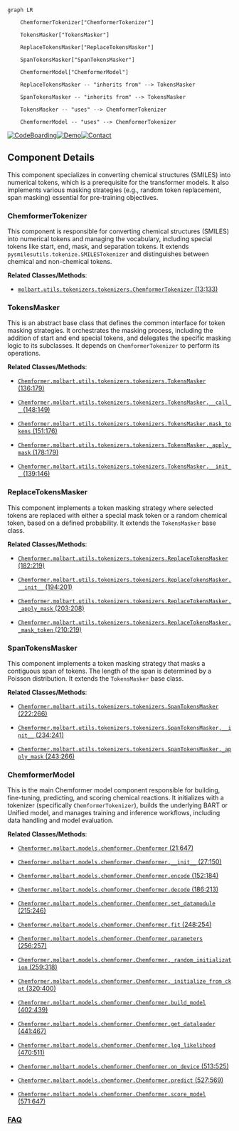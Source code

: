 ```mermaid

graph LR

    ChemformerTokenizer["ChemformerTokenizer"]

    TokensMasker["TokensMasker"]

    ReplaceTokensMasker["ReplaceTokensMasker"]

    SpanTokensMasker["SpanTokensMasker"]

    ChemformerModel["ChemformerModel"]

    ReplaceTokensMasker -- "inherits from" --> TokensMasker

    SpanTokensMasker -- "inherits from" --> TokensMasker

    TokensMasker -- "uses" --> ChemformerTokenizer

    ChemformerModel -- "uses" --> ChemformerTokenizer

```

[![CodeBoarding](https://img.shields.io/badge/Generated%20by-CodeBoarding-9cf?style=flat-square)](https://github.com/CodeBoarding/GeneratedOnBoardings)[![Demo](https://img.shields.io/badge/Try%20our-Demo-blue?style=flat-square)](https://www.codeboarding.org/demo)[![Contact](https://img.shields.io/badge/Contact%20us%20-%20contact@codeboarding.org-lightgrey?style=flat-square)](mailto:contact@codeboarding.org)



## Component Details



This component specializes in converting chemical structures (SMILES) into numerical tokens, which is a prerequisite for the transformer models. It also implements various masking strategies (e.g., random token replacement, span masking) essential for pre-training objectives.



### ChemformerTokenizer

This component is responsible for converting chemical structures (SMILES) into numerical tokens and managing the vocabulary, including special tokens like start, end, mask, and separation tokens. It extends `pysmilesutils.tokenize.SMILESTokenizer` and distinguishes between chemical and non-chemical tokens.





**Related Classes/Methods**:



- <a href="https://github.com/MolecularAI/Chemformer/blob/master/molbart/utils/tokenizers/tokenizers.py#L13-L133" target="_blank" rel="noopener noreferrer">`molbart.utils.tokenizers.tokenizers.ChemformerTokenizer` (13:133)</a>





### TokensMasker

This is an abstract base class that defines the common interface for token masking strategies. It orchestrates the masking process, including the addition of start and end special tokens, and delegates the specific masking logic to its subclasses. It depends on `ChemformerTokenizer` to perform its operations.





**Related Classes/Methods**:



- <a href="https://github.com/MolecularAI/Chemformer/blob/master/molbart/utils/tokenizers/tokenizers.py#L136-L179" target="_blank" rel="noopener noreferrer">`Chemformer.molbart.utils.tokenizers.tokenizers.TokensMasker` (136:179)</a>

- <a href="https://github.com/MolecularAI/Chemformer/blob/master/molbart/utils/tokenizers/tokenizers.py#L148-L149" target="_blank" rel="noopener noreferrer">`Chemformer.molbart.utils.tokenizers.tokenizers.TokensMasker.__call__` (148:149)</a>

- <a href="https://github.com/MolecularAI/Chemformer/blob/master/molbart/utils/tokenizers/tokenizers.py#L151-L176" target="_blank" rel="noopener noreferrer">`Chemformer.molbart.utils.tokenizers.tokenizers.TokensMasker.mask_tokens` (151:176)</a>

- <a href="https://github.com/MolecularAI/Chemformer/blob/master/molbart/utils/tokenizers/tokenizers.py#L178-L179" target="_blank" rel="noopener noreferrer">`Chemformer.molbart.utils.tokenizers.tokenizers.TokensMasker._apply_mask` (178:179)</a>

- <a href="https://github.com/MolecularAI/Chemformer/blob/master/molbart/utils/tokenizers/tokenizers.py#L139-L146" target="_blank" rel="noopener noreferrer">`Chemformer.molbart.utils.tokenizers.tokenizers.TokensMasker.__init__` (139:146)</a>





### ReplaceTokensMasker

This component implements a token masking strategy where selected tokens are replaced with either a special mask token or a random chemical token, based on a defined probability. It extends the `TokensMasker` base class.





**Related Classes/Methods**:



- <a href="https://github.com/MolecularAI/Chemformer/blob/master/molbart/utils/tokenizers/tokenizers.py#L182-L219" target="_blank" rel="noopener noreferrer">`Chemformer.molbart.utils.tokenizers.tokenizers.ReplaceTokensMasker` (182:219)</a>

- <a href="https://github.com/MolecularAI/Chemformer/blob/master/molbart/utils/tokenizers/tokenizers.py#L194-L201" target="_blank" rel="noopener noreferrer">`Chemformer.molbart.utils.tokenizers.tokenizers.ReplaceTokensMasker.__init__` (194:201)</a>

- <a href="https://github.com/MolecularAI/Chemformer/blob/master/molbart/utils/tokenizers/tokenizers.py#L203-L208" target="_blank" rel="noopener noreferrer">`Chemformer.molbart.utils.tokenizers.tokenizers.ReplaceTokensMasker._apply_mask` (203:208)</a>

- <a href="https://github.com/MolecularAI/Chemformer/blob/master/molbart/utils/tokenizers/tokenizers.py#L210-L219" target="_blank" rel="noopener noreferrer">`Chemformer.molbart.utils.tokenizers.tokenizers.ReplaceTokensMasker._mask_token` (210:219)</a>





### SpanTokensMasker

This component implements a token masking strategy that masks a contiguous span of tokens. The length of the span is determined by a Poisson distribution. It extends the `TokensMasker` base class.





**Related Classes/Methods**:



- <a href="https://github.com/MolecularAI/Chemformer/blob/master/molbart/utils/tokenizers/tokenizers.py#L222-L266" target="_blank" rel="noopener noreferrer">`Chemformer.molbart.utils.tokenizers.tokenizers.SpanTokensMasker` (222:266)</a>

- <a href="https://github.com/MolecularAI/Chemformer/blob/master/molbart/utils/tokenizers/tokenizers.py#L234-L241" target="_blank" rel="noopener noreferrer">`Chemformer.molbart.utils.tokenizers.tokenizers.SpanTokensMasker.__init__` (234:241)</a>

- <a href="https://github.com/MolecularAI/Chemformer/blob/master/molbart/utils/tokenizers/tokenizers.py#L243-L266" target="_blank" rel="noopener noreferrer">`Chemformer.molbart.utils.tokenizers.tokenizers.SpanTokensMasker._apply_mask` (243:266)</a>





### ChemformerModel

This is the main Chemformer model component responsible for building, fine-tuning, predicting, and scoring chemical reactions. It initializes with a tokenizer (specifically `ChemformerTokenizer`), builds the underlying BART or Unified model, and manages training and inference workflows, including data handling and model evaluation.





**Related Classes/Methods**:



- <a href="https://github.com/MolecularAI/Chemformer/blob/master/molbart/models/chemformer.py#L21-L647" target="_blank" rel="noopener noreferrer">`Chemformer.molbart.models.chemformer.Chemformer` (21:647)</a>

- <a href="https://github.com/MolecularAI/Chemformer/blob/master/molbart/models/chemformer.py#L27-L150" target="_blank" rel="noopener noreferrer">`Chemformer.molbart.models.chemformer.Chemformer.__init__` (27:150)</a>

- <a href="https://github.com/MolecularAI/Chemformer/blob/master/molbart/models/chemformer.py#L152-L184" target="_blank" rel="noopener noreferrer">`Chemformer.molbart.models.chemformer.Chemformer.encode` (152:184)</a>

- <a href="https://github.com/MolecularAI/Chemformer/blob/master/molbart/models/chemformer.py#L186-L213" target="_blank" rel="noopener noreferrer">`Chemformer.molbart.models.chemformer.Chemformer.decode` (186:213)</a>

- <a href="https://github.com/MolecularAI/Chemformer/blob/master/molbart/models/chemformer.py#L215-L246" target="_blank" rel="noopener noreferrer">`Chemformer.molbart.models.chemformer.Chemformer.set_datamodule` (215:246)</a>

- <a href="https://github.com/MolecularAI/Chemformer/blob/master/molbart/models/chemformer.py#L248-L254" target="_blank" rel="noopener noreferrer">`Chemformer.molbart.models.chemformer.Chemformer.fit` (248:254)</a>

- <a href="https://github.com/MolecularAI/Chemformer/blob/master/molbart/models/chemformer.py#L256-L257" target="_blank" rel="noopener noreferrer">`Chemformer.molbart.models.chemformer.Chemformer.parameters` (256:257)</a>

- <a href="https://github.com/MolecularAI/Chemformer/blob/master/molbart/models/chemformer.py#L259-L318" target="_blank" rel="noopener noreferrer">`Chemformer.molbart.models.chemformer.Chemformer._random_initialization` (259:318)</a>

- <a href="https://github.com/MolecularAI/Chemformer/blob/master/molbart/models/chemformer.py#L320-L400" target="_blank" rel="noopener noreferrer">`Chemformer.molbart.models.chemformer.Chemformer._initialize_from_ckpt` (320:400)</a>

- <a href="https://github.com/MolecularAI/Chemformer/blob/master/molbart/models/chemformer.py#L402-L439" target="_blank" rel="noopener noreferrer">`Chemformer.molbart.models.chemformer.Chemformer.build_model` (402:439)</a>

- <a href="https://github.com/MolecularAI/Chemformer/blob/master/molbart/models/chemformer.py#L441-L467" target="_blank" rel="noopener noreferrer">`Chemformer.molbart.models.chemformer.Chemformer.get_dataloader` (441:467)</a>

- <a href="https://github.com/MolecularAI/Chemformer/blob/master/molbart/models/chemformer.py#L470-L511" target="_blank" rel="noopener noreferrer">`Chemformer.molbart.models.chemformer.Chemformer.log_likelihood` (470:511)</a>

- <a href="https://github.com/MolecularAI/Chemformer/blob/master/molbart/models/chemformer.py#L513-L525" target="_blank" rel="noopener noreferrer">`Chemformer.molbart.models.chemformer.Chemformer.on_device` (513:525)</a>

- <a href="https://github.com/MolecularAI/Chemformer/blob/master/molbart/models/chemformer.py#L527-L569" target="_blank" rel="noopener noreferrer">`Chemformer.molbart.models.chemformer.Chemformer.predict` (527:569)</a>

- <a href="https://github.com/MolecularAI/Chemformer/blob/master/molbart/models/chemformer.py#L571-L647" target="_blank" rel="noopener noreferrer">`Chemformer.molbart.models.chemformer.Chemformer.score_model` (571:647)</a>









### [FAQ](https://github.com/CodeBoarding/GeneratedOnBoardings/tree/main?tab=readme-ov-file#faq)